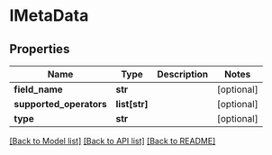 # IMetaData

## Properties
Name | Type | Description | Notes
------------ | ------------- | ------------- | -------------
**field_name** | **str** |  | [optional] 
**supported_operators** | **list[str]** |  | [optional] 
**type** | **str** |  | [optional] 

[[Back to Model list]](../README.md#documentation-for-models) [[Back to API list]](../README.md#documentation-for-api-endpoints) [[Back to README]](../README.md)

